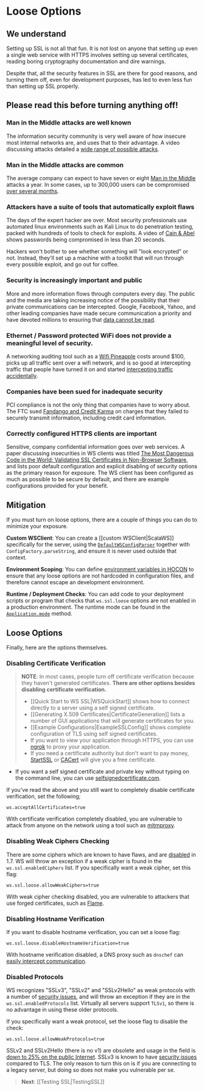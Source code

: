 # Loose Options

## We understand

Setting up SSL is not all that fun.  It is not lost on anyone that setting up even a single web service with HTTPS involves setting up several certificates, reading boring cryptography documentation and dire warnings.

Despite that, all the security features in SSL are there for good reasons, and turning them off, even for development purposes, has led to even less fun than setting up SSL properly.  

## Please read this before turning anything off!

### Man in the Middle attacks are well known

The information security community is very well aware of how insecure most internal networks are, and uses that to their advantage.  A video discussing attacks detailed a [wide range of possible attacks](http://2012.video.sector.ca/page/6).

### Man in the Middle attacks are common

The average company can expect to have seven or eight [Man in the Middle](https://sites.google.com/site/cse825maninthemiddle/) attacks a year.  In some cases, up to 300,000 users can be compromised [over several months](https://security.stackexchange.com/questions/12041/are-man-in-the-middle-attacks-extremely-rare).

### Attackers have a suite of tools that automatically exploit flaws 

The days of the expert hacker are over.  Most security professionals use automated linux environments such as Kali Linux to do penetration testing, packed with hundreds of tools to check for exploits.  A video of [Cain & Abel](https://www.youtube.com/watch?v=pfHsRscy540) shows passwords being compromised in less than 20 seconds.

Hackers won't bother to see whether something will "look encrypted" or not.  Instead, they'll set up a machine with a toolkit that will run through every possible exploit, and go out for coffee.

### Security is increasingly important and public

More and more information flows through computers every day.  The public and the media are taking increasing notice of the possibility that their private communications can be intercepted.  Google, Facebook, Yahoo, and other leading companies have made secure communication a priority and have devoted millions to ensuring that [data cannot be read](https://www.eff.org/deeplinks/2013/11/encrypt-web-report-whos-doing-what).

### Ethernet / Password protected WiFi does not provide a meaningful level of security. 

A networking auditing tool such as a [Wifi Pineapple](https://wifipineapple.com/) costs around $100, picks up all traffic sent over a wifi network, and is so good at intercepting traffic that people have turned it on and started [intercepting traffic accidentally](http://www.troyhunt.com/2013/04/the-beginners-guide-to-breaking-website.html).

### Companies have been sued for inadequate security

PCI compliance is not the only thing that companies have to worry about.  The FTC sued [Fandango and Credit Karma](http://www.ftc.gov/news-events/press-releases/2014/03/fandango-credit-karma-settle-ftc-charges-they-deceived-consumers) on charges that they failed to securely transmit information, including credit card information.

### Correctly configured HTTPS clients are important

Sensitive, company confidential information goes over web services.  A paper discussing insecurities in WS clients was titled [The Most Dangerous Code in the World: Validating SSL Certificates in Non-Browser Software](http://www.cs.utexas.edu/~shmat/shmat_ccs12.pdf), and lists poor default configuration and explicit disabling of security options as the primary reason for exposure.  The WS client has been configured as much as possible to be secure by default, and there are example configurations provided for your benefit.

## Mitigation

If you must turn on loose options, there are a couple of things you can do to minimize your exposure.

**Custom WSClient**: You can create a [[custom WSClient|ScalaWS]] specifically for the server, using the [`DefaultWSConfigParser`](api/scala/index.html#play.api.libs.ws.DefaultWSConfigParser) together with `ConfigFactory.parseString`, and ensure it is never used outside that context.

**Environment Scoping**: You can define [environment variables in HOCON](https://github.com/typesafehub/config/blob/master/HOCON.md#substitution-fallback-to-environment-variables) to ensure that any loose options are not hardcoded in configuration files, and therefore cannot escape an development environment.

**Runtime / Deployment Checks**: You can add code to your deployment scripts or program that checks that `ws.ssl.loose` options are not enabled in a production environment.  The runtime mode can be found in the [`Application.mode`](api/scala/index.html#play.api.Application) method.

## Loose Options

Finally, here are the options themselves.

### Disabling Certificate Verification

> **NOTE**: In most cases, people turn off certificate verification because they haven't generated certificates.  **There are other options besides disabling certificate verification.**
>
> * [[Quick Start to WS SSL|WSQuickStart]] shows how to connect directly to a server using a self signed certificate.
> * [[Generating X.509 Certificates|CertificateGeneration]] lists a number of GUI applications that will generate certificates for you.
> * [[Example Configurations|ExampleSSLConfig]] shows complete configuration of TLS using self signed certificates.
> * If you want to view your application through HTTPS, you can use [ngrok](https://ngrok.com/) to proxy your application.
> * If you need a certificate authority but don't want to pay money, [StartSSL](https://www.startssl.com/?app=1) or [CACert](http://www.cacert.org/) will give you a free certificate.
* If you want a self signed certificate and private key without typing on the command line, you can use [selfsignedcertificate.com](http://www.selfsignedcertificate.com/).

If you've read the above and you still want to completely disable certificate verification, set the following;

```
ws.acceptAllCertificates=true
```

With certificate verification completely disabled, you are vulnerable to attack from anyone on the network using a tool such as [mitmproxy](http://mitmproxy.org/). 

### Disabling Weak Ciphers Checking

There are some ciphers which are known to have flaws, and are [disabled](http://sim.ivi.co/2011/08/jsse-oracle-provider-default-disabled.html) in 1.7.  WS will throw an exception if a weak cipher is found in the `ws.ssl.enabledCiphers` list.  If you specifically want a weak cipher, set this flag:

```
ws.ssl.loose.allowWeakCiphers=true
```

With weak cipher checking disabled, you are vulnerable to attackers that use forged certificates, such as [Flame](http://arstechnica.com/security/2012/06/flame-crypto-breakthrough/).

### Disabling Hostname Verification

If you want to disable hostname verification, you can set a loose flag:

```
ws.ssl.loose.disableHostnameVerification=true
```

With hostname verification disabled, a DNS proxy such as `dnschef` can [easily intercept communication](http://tersesystems.com/2014/03/31/testing-hostname-verification/).

### Disabled Protocols

WS recognizes "SSLv3", "SSLv2" and "SSLv2Hello" as weak protocols with a number of [security issues](https://www.schneier.com/paper-ssl.pdf), and will throw an exception if they are in the `ws.ssl.enabledProtocols` list.  Virtually all servers support `TLSv1`, so there is no advantage in using these older protocols.

If you specifically want a weak protocol, set the loose flag to disable the check:

```
ws.ssl.loose.allowWeakProtocols=true
```

SSLv2 and SSLv2Hello (there is no v1) are obsolete and usage in the field is [down to 25% on the public Internet](https://www.trustworthyinternet.org/ssl-pulse/).  SSLv3 is known to have [security issues](http://www.yaksman.org/~lweith/ssl.pdf) compared to TLS.  The only reason to turn this on is if you are connecting to a legacy server, but doing so does not make you vulnerable per se.

> **Next**:  [[Testing SSL|TestingSSL]]
